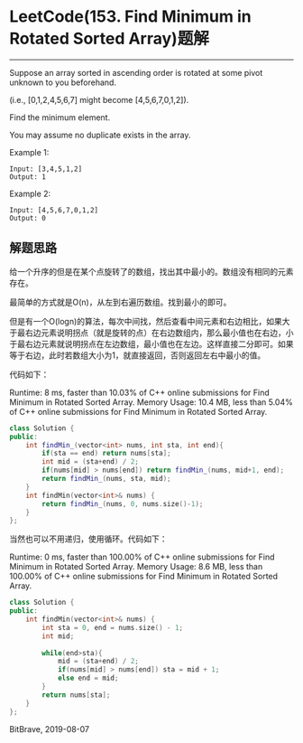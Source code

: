 # LeetCode(153. Find Minimum in Rotated Sorted Array)题解
------
Suppose an array sorted in ascending order is rotated at some pivot unknown to you beforehand.

(i.e.,  [0,1,2,4,5,6,7] might become  [4,5,6,7,0,1,2]).

Find the minimum element.

You may assume no duplicate exists in the array.

Example 1:

    Input: [3,4,5,1,2] 
    Output: 1
Example 2:

    Input: [4,5,6,7,0,1,2]
    Output: 0

## 解题思路
给一个升序的但是在某个点旋转了的数组，找出其中最小的。数组没有相同的元素存在。

最简单的方式就是O(n)，从左到右遍历数组。找到最小的即可。

但是有一个O(logn)的算法，每次中间找，然后查看中间元素和右边相比，如果大于最右边元素说明拐点（就是旋转的点）在右边数组内，那么最小值也在右边，小于最右边元素就说明拐点在左边数组，最小值也在左边。这样直接二分即可。如果等于右边，此时若数组大小为1，就直接返回，否则返回左右中最小的值。

代码如下：

Runtime: 8 ms, faster than 10.03% of C++ online submissions for Find Minimum in Rotated Sorted Array.
Memory Usage: 10.4 MB, less than 5.04% of C++ online submissions for Find Minimum in Rotated Sorted Array.

```c++
class Solution {
public:
    int findMin_(vector<int> nums, int sta, int end){
        if(sta == end) return nums[sta];
        int mid = (sta+end) / 2;
        if(nums[mid] > nums[end]) return findMin_(nums, mid+1, end);
        return findMin_(nums, sta, mid);
    }
    int findMin(vector<int>& nums) {
        return findMin_(nums, 0, nums.size()-1);
    }
};
```

当然也可以不用递归，使用循环。代码如下：

Runtime: 0 ms, faster than 100.00% of C++ online submissions for Find Minimum in Rotated Sorted Array.
Memory Usage: 8.6 MB, less than 100.00% of C++ online submissions for Find Minimum in Rotated Sorted Array.

```c++
class Solution {
public:
    int findMin(vector<int>& nums) {
        int sta = 0, end = nums.size() - 1;
        int mid;
        
        while(end>sta){
            mid = (sta+end) / 2;
            if(nums[mid] > nums[end]) sta = mid + 1;
            else end = mid;
        }
        return nums[sta];
    }
};
```

BitBrave, 2019-08-07